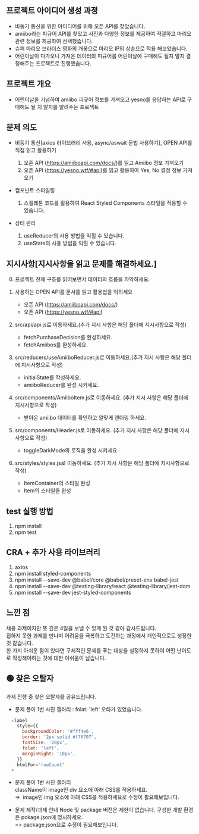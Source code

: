 ## 프로젝트 아이디어 생성 과정

- 비동기 통신을 위한 아이디어를 위해 오픈 API를 찾았습니다.
- amiibo라는 피규어 API를 찾았고 사진과 다양한 정보를 제공하여 적절하고 마리오 관련 정보를 제공하여 선택했습니다.
- 슈퍼 마리오 브라더스 영화의 개봉으로 마리오 IP의 상승으로 적용 해보았습니다.
- 어린이날이 다가오니 가져온 데이터의 피규어를 어린이날에 구매해도 될지 말지 결정해주는 프로젝트로 진행했습니다.

## 프로젝트 개요

- 어린이날을 기념하여 amiibo 피규어 정보를 가져오고 yesno를 응답하는 API로 구매해도 될 지 말지를 알려주는 프로젝트

## 문제 의도

- 비동기 통신[axios 라이브러리 사용, async/aswait 문법 사용하기], OPEN API를 직접 읽고 활용하기

  1. 오픈 API (https://amiiboapi.com/docs/)를 읽고 Amiibo 정보 가져오기
  2. 오픈 API (https://yesno.wtf/#api)를 읽고 활용하여 Yes, No 결정 정보 가져오기

- 컴포넌트 스타일링

  1. 스켈레톤 코드를 활용하여 React Styled Components 스타일을 적용할 수 있습니다.

- 상태 관리
  1. useReducer의 사용 방법을 익힐 수 있습니다.
  2. useState의 사용 방법을 익힐 수 있습니다.

## 지시사항[지시사항을 읽고 문제를 해결하세요.]

0. 프로젝트 전체 구조를 읽어보면서 데이터의 흐름을 파악하세요.
1. 사용하는 OPEN API를 문서를 읽고 활용법을 익히세요

   - 오픈 API (https://amiiboapi.com/docs/)
   - 오픈 API (https://yesno.wtf/#api)

2. src/api/api.js로 이동하세요.(추가 지시 사항은 해당 폴더에 지시사항으로 작성)

   - fetchPurchaseDecision를 완성하세요.
   - fetchAmiibos를 완성하세요.

3. src/reducers/useAmiiboReducer.js로 이동하세요.(추가 지시 사항은 해당 폴더에 지시사항으로 작성)

   - initialState를 작성하세요.
   - amiiboReducer를 완성 시키세요.

4. src/components/AmiiboItem.js로 이동하세요. (추가 지시 사항은 해당 폴더에 지시사항으로 작성)

   - 받아온 amiibo 데이터를 확인하고 알맞게 렌더링 하세요.

5. src/components/Header.js로 이동하세요. (추가 지시 사항은 해당 폴더에 지시사항으로 작성)

   - toggleDarkMode의 로직을 완성 시키세요.

6. src/styles/styles.js로 이동하세요. (추가 지시 사항은 해당 폴더에 지시사항으로 작성)
   - ItemContainer의 스타일 완성
   - Item의 스타일을 완성

## test 실행 방법

1. npm install
2. npm test

## CRA + 추가 사용 라이브러리

1. axios
2. npm install styled-components
3. npm install --save-dev @babel/core @babel/preset-env babel-jest
4. npm install --save-dev @testing-library/react @testing-library/jest-dom
5. npm install --save-dev jest-styled-components

## 느낀 점

채용 과제이지만 뜻 깊은 4일을 보낼 수 있게 된 것 같아 감사드립니다.  
접하지 못한 과제를 만나며 어려움을 극복하고 도전하는 과정에서 개인적으로도 성장한 것 같습니다.  
한 가지 아쉬운 점이 있다면 구체적인 문제를 푸는 대상을 설정하지 못하여 어떤 난이도로 작성해야하는 것에 대한 아쉬움이 남습니다.

## 🟢 찾은 오탈자

과제 진행 중 찾은 오탈자를 공유드립니다.

- 문제 풀이 1번 사진 갤러리 : folat: 'left' 오타가 있었습니다.

```js
  <label
    style={{
      backgroundColor: '#fff4e6',
      border: '2px solid #f76707',
      fontSize: '20px',
      folat: 'left',
      marginRight: '10px',
    }}
    htmlFor="rowCount"
  >
```

- 문제 풀이 1번 사진 갤러리  
  className이 image인 div 요소에 아래 CSS를 적용하세요.  
  ⇒  image인 img 요소에 아래 CSS를 적용하세요로 수정이 필요해보입니다.

- 문제 제작/과제 안내
  Node 및 package 버전은 제한이 없습니다. 구성한 개발 환경은 pckage.json에 명시하세요.  
  => package.json으로 수정이 필요해보입니다.
